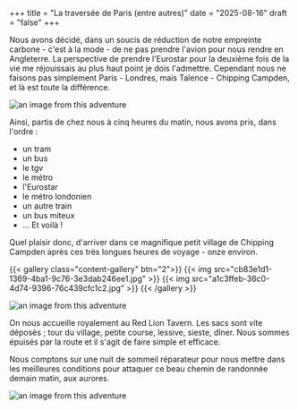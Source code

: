 +++
title = "La traversée de Paris (entre autres)"
date = "2025-08-16"
draft = "false"
+++


Nous avons décidé, dans un soucis de réduction de notre empreinte carbone - c'est à la mode - de ne pas prendre l'avion pour nous rendre en Angleterre. La perspective de prendre l'Eurostar pour la deuxième fois de la vie me réjouissais au plus haut point je dois l'admettre. 
Cependant nous ne faisons pas simplement Paris - Londres, mais Talence - Chipping Campden, et là est toute la différence. 
<!--more-->

![an image from this adventure](ac9915e1-9a13-4156-a1b3-acd3421332b4.jpg)

Ainsi, partis de chez nous à cinq heures du matin, nous avons pris, dans l'ordre : 

* un tram
* un bus
* le tgv
* le métro
* l'Eurostar
* le métro londonien
* un autre train
* un bus miteux
* ... Et voilà !
  

Quel plaisir donc, d'arriver dans ce magnifique petit village de Chipping Campden après ces très longues heures de voyage - onze environ.

{{< gallery class="content-gallery" btn="2">}}
{{< img src="cb83e1d1-1369-4ba1-9c76-3e3dab246ee1.jpg" >}}
{{< img src="a1c3ffeb-36c0-4d74-9396-76c439cfc1c2.jpg" >}}
{{< /gallery >}}


![an image from this adventure](f8ee0fee-9a34-4ef9-9756-edce77df2301.jpg)

On nous accueille royalement au Red Lion Tavern. Les sacs sont vite déposés ; tour du village, petite course, lessive, sieste, dîner. Nous sommes épuisés par la route et il s'agit de faire simple et efficace. 

Nous comptons sur une nuit de sommeil réparateur pour nous mettre dans les meilleures conditions pour attaquer ce beau chemin de randonnée demain matin, aux aurores. 

![an image from this adventure](dc860677-4ba5-492e-a902-d9caa4f57d07.jpg)
